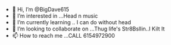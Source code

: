 - 👋 Hi, I’m @BigDave615
- 👀 I’m interested in ...Head n music
- 🌱 I’m currently learning .. I can do without head
- 💞️ I’m looking to collaborate on ...Thug life's Str8Bsllin..I Kilt It
- 📫 How to reach me ...CALL 6154972900

<!---
BigDave615/BigDave615 is a ✨ special ✨ repository because its REVERBNATION (this file) appears on your GitHub profile.
You can click the Preview link to take a look at your changes. im up now
--->
